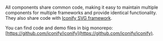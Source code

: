 All components share common code, making it easy to maintain multiple components for multiple frameworks and provide identical functionality. They also share code with [Iconify SVG framework](/implementations/svg-framework/index.md).

You can find code and demo files in big monorepo: [https://github.com/iconify/iconify](https://github.com/iconify/iconify).
